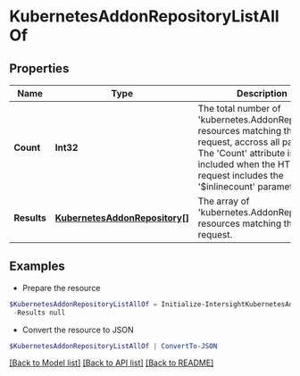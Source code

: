 # KubernetesAddonRepositoryListAllOf
## Properties

Name | Type | Description | Notes
------------ | ------------- | ------------- | -------------
**Count** | **Int32** | The total number of &#39;kubernetes.AddonRepository&#39; resources matching the request, accross all pages. The &#39;Count&#39; attribute is included when the HTTP GET request includes the &#39;$inlinecount&#39; parameter. | [optional] 
**Results** | [**KubernetesAddonRepository[]**](KubernetesAddonRepository.md) | The array of &#39;kubernetes.AddonRepository&#39; resources matching the request. | [optional] 

## Examples

- Prepare the resource
```powershell
$KubernetesAddonRepositoryListAllOf = Initialize-IntersightKubernetesAddonRepositoryListAllOf  -Count null `
 -Results null
```

- Convert the resource to JSON
```powershell
$KubernetesAddonRepositoryListAllOf | ConvertTo-JSON
```

[[Back to Model list]](../README.md#documentation-for-models) [[Back to API list]](../README.md#documentation-for-api-endpoints) [[Back to README]](../README.md)

